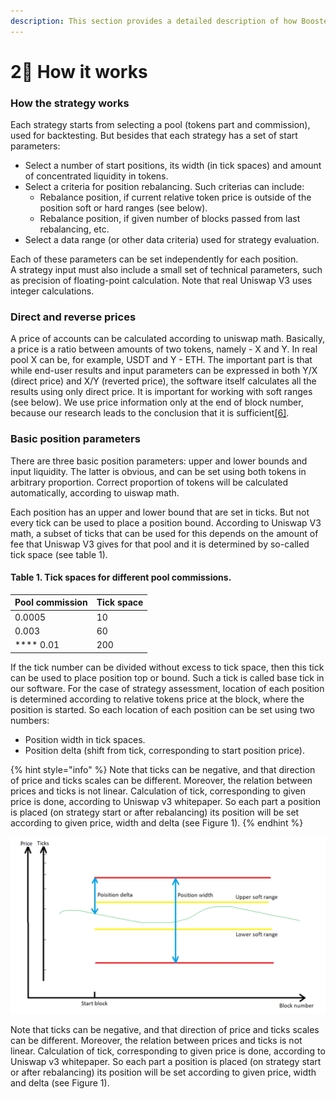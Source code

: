 ```yaml
---
description: This section provides a detailed description of how BoosterPool works.
---
```


# 2⃣ How it works

### **How the strategy works**

Each strategy starts from selecting a pool (tokens part and commission), used for backtesting. But besides that each strategy has a set of start parameters:

* Select a number of start positions, its width (in tick spaces) and amount of concentrated liquidity in tokens.
* Select a criteria for position rebalancing. Such criterias can include:
  * Rebalance position, if current relative token price is outside of the position soft or hard ranges (see below).
  * Rebalance position, if given number of blocks passed from last rebalancing, etc.
* Select a data range (or other data criteria) used for strategy evaluation.

Each of these parameters can be set independently for each position.\
A strategy input must also include a small set of technical parameters, such as precision of floating-point calculation. Note that real Uniswap V3 uses integer calculations.

### **Direct and reverse prices**

A price of accounts can be calculated according to uniswap math. Basically, a price is a ratio between amounts of two tokens, namely - X and Y. In real pool X can be, for example, USDT and Y - ETH. The important part is that while end-user results and input parameters can be expressed in both Y/X (direct price) and X/Y (reverted price), the software itself calculates all the results using only direct price. It is important for working with soft ranges (see below). We use price information only at the end of block number, because our research leads to the conclusion that it is sufficient[\[6\]](information-sources.md).

### **Basic position parameters**

There are three basic position parameters: upper and lower bounds and input liquidity. The latter is obvious, and can be set using both tokens in arbitrary proportion. Correct proportion of tokens will be calculated automatically, according to uiswap math.

Each position has an upper and lower bound that are set in ticks. But not every tick can be used to place a position bound. According to Uniswap V3 math, a subset of ticks that can be used for this depends on the amount of fee that Uniswap V3 gives for that pool and it is determined by so-called tick space (see table 1).

#### **Table 1. Tick spaces for different pool commissions.** <a href="#table1" id="table1"></a>

| Pool commission | Tick space |
| --------------- | ---------- |
| 0.0005          | 10         |
| 0.003           | 60         |
|  **** 0.01      | 200        |

If the tick number can be divided without excess to tick space, then this tick can be used to place position top or bound. Such a tick is called base tick in our software. For the case of strategy assessment, location of each position is determined according to relative tokens price at the block, where the position is started. So each location of each position can be set using two numbers:

* Position width in tick spaces.
* Position delta (shift from tick, corresponding to start position price).

{% hint style="info" %}
Note that ticks can be negative, and that direction of price and ticks scales can be different. Moreover, the relation between prices and ticks is not linear. Calculation of tick, corresponding to given price is done, according to Uniswap v3 whitepaper. So each part a position is placed (on strategy start or after rebalancing) its position will be set according to given price, width and delta (see Figure 1).
{% endhint %}

![Figure 1. Basic position parameters. Red lines show position bounds in price that are constant while position exists. Yellow lines are examples of soft ranges that can be between pool bounds or vice-versa. Price axis (Y) has non-linear interrelation to ticks axis. Green line represents price values.](<../.gitbook/assets/Image (30).png>)

Note that ticks can be negative, and that direction of price and ticks scales can be different. Moreover, the relation between prices and ticks is not linear. Calculation of tick, corresponding to given price is done, according to Uniswap v3 whitepaper. So each part a position is placed (on strategy start or after rebalancing) its position will be set according to given price, width and delta (see Figure 1).
